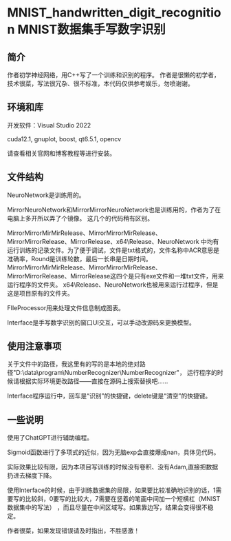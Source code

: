 # MNIST_handwritten_digit_recognition MNIST数据集手写数字识别

## 简介

作者初学神经网络，用C++写了一个训练和识别的程序。
作者是很懒的初学者，技术很菜，写法很冗杂、很不标准，本代码仅供参考娱乐，勿喷谢谢。

## 环境和库

开发软件：Visual Studio 2022

cuda12.1, gnuplot, boost, qt6.5.1, opencv

请查看相关官网和博客教程等进行安装。

## 文件结构

NeuroNetwork是训练用的。

MirrorNeuroNetwork和MirrorMirrorNeuroNetwork也是训练用的，作者为了在电脑上多开所以弄了个镜像。
这几个的代码稍有区别。

MirrorMirrorMirMirRelease、MirrorMirrorMirRelease、MirrorMirrorRelease、MirrorRelease、x64\Release、NeuroNetwork
中均有运行训练的记录文件。为了便于调试，文件是txt格式的，文件名称中ACR意思是准确率，Round是训练轮数，最后一长串是日期时间。
MirrorMirrorMirMirRelease、MirrorMirrorMirRelease、MirrorMirrorRelease、MirrorRelease这四个是只有exe文件和一堆txt文件，用来运行程序的文件夹。
x64\Release、NeuroNetwork也被用来运行过程序，但是这是项目原有的文件夹。

FIleProcessor用来处理文件信息制成图表。

Interface是手写数字识别的窗口UI交互，可以手动改源码来更换模型。


## 使用注意事项

关于文件中的路径，我这里有的写的是本地的绝对路径"D:\data\program\NumberRecognizer\NumberRecognizer"，
运行程序的时候请根据实际环境更改路径——直接在源码上搜索替换吧……

Interface程序运行中，回车是“识别”的快捷键，delete键是“清空”的快捷键。

## 一些说明

使用了ChatGPT进行辅助编程。

Sigmoid函数进行了多项式的近似，因为无脑exp会直接爆成nan，具体见代码。

实际效果比较有限，因为本项目写训练的时候没有卷积、没有Adam,直接把数据扔进去梯度下降。

使用Interface的时候，由于训练数据集的局限，如果要比较准确地识别的话，1需要写的比较斜，0要写的比较大，7需要在竖着的笔画中间加一个短横杠（MNIST数据集中的写法）
，而且尽量在中间区域写。如果靠边写，结果会变得很不稳定。

作者很菜，如果发现错误请及时指出，不胜感激！
